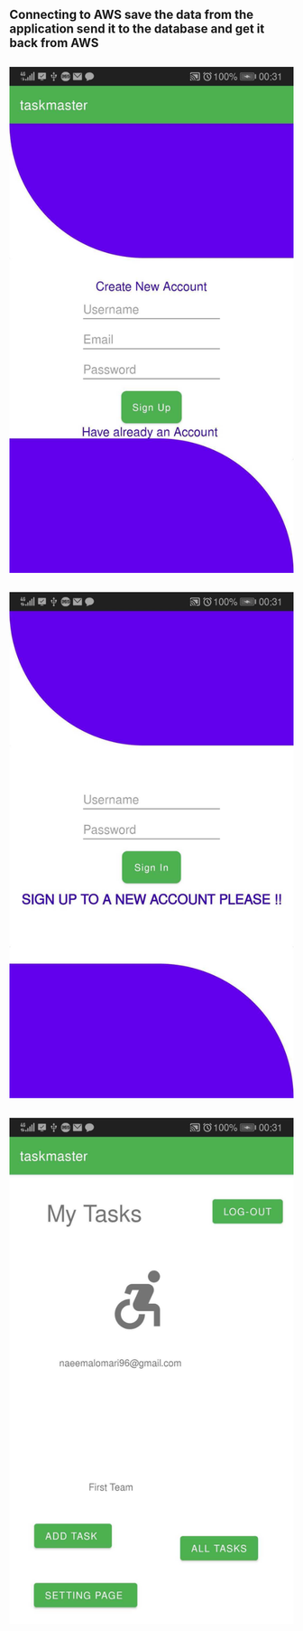 ## Connecting to AWS save the data from the application send it to the database and get it back from AWS


## ![image description](lab36A.jpg)
## ![image description](lab36B.jpg)
## ![image description](lab36C.jpg)

